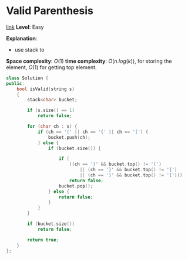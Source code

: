 # Valid Parenthesis

[link](https://leetcode.com/problems/valid-parentheses)
**Level**: Easy

**Explanation**:

- use stack to

**Space complexity**: $O(1)$
**time complexity**: $O(n.log(k))$, for storing the element, $O(1)$ for getting top element.

```cpp
class Solution {
public:
    bool isValid(string s)
    {
        stack<char> bucket;

        if (s.size() == 1)
            return false;

        for (char ch : s) {
            if (ch == '(' || ch == '{' || ch == '[') {
                bucket.push(ch);
            } else {
                if (bucket.size()) {

                    if (
                        ((ch == ')' && bucket.top() != '(')
                            || (ch == '}' && bucket.top() != '{')
                            || (ch == ']' && bucket.top() != '[')))
                        return false;
                    bucket.pop();
                } else {
                    return false;
                }
            }
        }

        if (bucket.size())
            return false;

        return true;
    }
};

```

